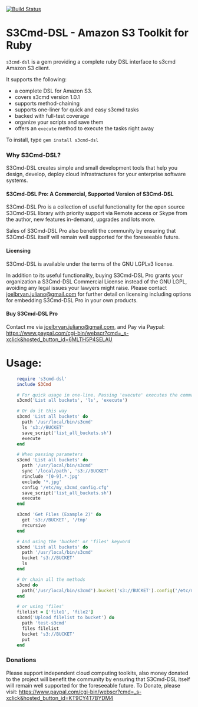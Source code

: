 [![Build Status](https://travis-ci.org/jjuliano/s3cmd-dsl.svg?branch=master)](https://travis-ci.org/jjuliano/s3cmd-dsl)

S3Cmd-DSL - Amazon S3 Toolkit for Ruby
======================================

`s3cmd-dsl` is a gem providing a complete ruby DSL interface to s3cmd Amazon S3 client.

It supports the following:

 * a complete DSL for Amazon S3.
 * covers s3cmd version 1.0.1
 * supports method-chaining
 * supports one-liner for quick and easy s3cmd tasks
 * backed with full-test coverage
 * organize your scripts and save them
 * offers an `execute` method to execute the tasks right away

To install, type `gem install s3cmd-dsl`

### Why S3Cmd-DSL?
S3Cmd-DSL creates simple and small development tools that help you design,
develop, deploy cloud infrastractures for your enterprise software systems.

#### S3Cmd-DSL Pro: A Commercial, Supported Version of S3Cmd-DSL
S3Cmd-DSL Pro is a collection of useful functionality for the open source S3Cmd-DSL library with priority support via Remote access or Skype from the author, new features in-demand, upgrades and lots more.

Sales of S3Cmd-DSL Pro also benefit the community by ensuring that S3Cmd-DSL itself will remain well supported for the foreseeable future.

#### Licensing
S3Cmd-DSL is available under the terms of the GNU LGPLv3 license.

In addition to its useful functionality, buying S3Cmd-DSL Pro grants your organization a S3Cmd-DSL Commercial License instead of the GNU LGPL, avoiding any legal issues your lawyers might raise. Please contact joelbryan.juliano@gmail.com for further detail on licensing including options for embedding S3Cmd-DSL Pro in your own products.

#### Buy S3Cmd-DSL Pro
Contact me via joelbryan.juliano@gmail.com, and Pay via Paypal: https://www.paypal.com/cgi-bin/webscr?cmd=_s-xclick&hosted_button_id=6MLTH5P4SELAU

# Usage:

```ruby
    require 's3cmd-dsl'
    include S3Cmd

    # For quick usage in one-line. Passing 'execute' executes the command.
    s3cmd('List all buckets', 'ls', 'execute')

    # Or do it this way
    s3cmd 'List all buckets' do
      path '/usr/local/bin/s3cmd'
      ls 's3://BUCKET'
      save_script('list_all_buckets.sh')
      execute
    end

    # When passing parameters
    s3cmd 'List all buckets' do
      path '/usr/local/bin/s3cmd'
      sync '/local/path', 's3://BUCKET'
      rinclude '[0-9].*.jpg'
      exclude '*.jpg'
      config '/etc/my_s3cmd_config.cfg'
      save_script('list_all_buckets.sh')
      execute
    end

    s3cmd 'Get Files (Example 2)' do
      get 's3://BUCKET', '/tmp'
      recursive
    end

    # And using the 'bucket' or 'files' keyword
    s3cmd 'List all buckets' do
      path '/usr/local/bin/s3cmd'
      bucket 's3://BUCKET'
      ls
    end

    # Or chain all the methods
    s3cmd do
      path('/usr/local/bin/s3cmd').bucket('s3://BUCKET').config('/etc/my_s3cmd_config.cfg').save_script('list_all_buckets.sh').execute
    end

    # or using 'files'
    filelist = ['file1', 'file2']
    s3cmd('Upload filelist to bucket') do
      path 'test-s3cmd'
      files filelist
      bucket 's3://BUCKET'
      put
    end
```

### Donations

Please support independent cloud computing toolkits, also money donated to the project will benefit the community by ensuring that S3Cmd-DSL itself will remain well supported for the foreseeable future. To Donate, please visit: https://www.paypal.com/cgi-bin/webscr?cmd=_s-xclick&hosted_button_id=KT9CY4T7BYDM4
